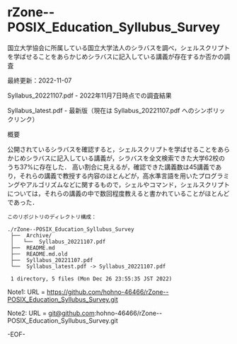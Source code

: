 # rZone--POSIX_Education_Syllubus_Survey

国立大学協会に所属している国立大学法人のシラバスを調べ，シェルスクリプトを学ばせることをあらかじめシラバスに記入している講義が存在するか否かの調査

最終更新：2022-11-07

Syllabus_20221107.pdf - 2022年11月7日時点での調査結果

Syllabus_latest.pdf   - 最新版（現在は Syllabus_20221107.pdf へのシンボリックリンク）

概要

公開されているシラバスを確認すると，シェルスクリプトを学ばせることをあらかじめシラバスに記入している講義が，シラバスを全文検索できた大学62校のうち37%に存在した．
高い割合に見えるが，確認できた講義数は45講義であり，それらの講義で教授する内容のほとんどが，高水準言語を用いたプログラミングやアルゴリズムなどに関するもので，シェルやコマンド，シェルスクリプトについては，それらの講義の中で数回程度教えると書かれていることがほとんどであった．

    このリポジトリのディレクトリ構成：

    ./rZone--POSIX_Education_Syllubus_Survey
     ├──  Archive/
     │   └──  Syllabus_20221107.pdf
     ├──  README.md
     ├──  README.md.old
     ├──  Syllabus_20221107.pdf
     └──  Syllabus_latest.pdf -> Syllabus_20221107.pdf
     
     1 directory, 5 files (Mon Dec 26 23:55:35 JST 2022)


Note1: URL = https://github.com/hohno-46466/rZone--POSIX_Education_Syllubus_Survey.git

Note2: URL = git@github.com:hohno-46466/rZone--POSIX_Education_Syllubus_Survey.git

-EOF-
